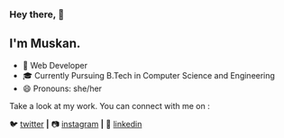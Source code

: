 ### Hey there, 👋

## I'm Muskan. 

<!--
**goyalmuskan/goyalmuskan** is a ✨ _special_ ✨ repository because its `README.md` (this file) appears on your GitHub profile. -->

- 🔭 Web Developer 
- 🎓 Currently Pursuing B.Tech in Computer Science and Engineering
- 😄 Pronouns: she/her

Take a look at my work. You can connect with me on :

🐦 [twitter][twitter] **|** 
📷 [instagram][instagram] **|** 
👔 [linkedin][linkedin]

[twitter]: https://twitter.com/muskangoyal_
[instagram]: https://instagram.com/muskan_goyal
[linkedin]: https://linkedin.com/in/goyalmuskan
